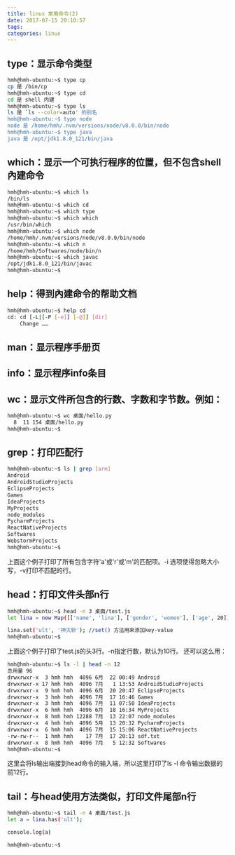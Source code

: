 ```yaml
---
title: linux 常用命令(2)
date: 2017-07-15 20:10:57
tags:
categories: linux
---
```

## type：显示命令类型
```bash
hmh@hmh-ubuntu:~$ type cp
cp 是 /bin/cp
hmh@hmh-ubuntu:~$ type cd
cd 是 shell 内建
hmh@hmh-ubuntu:~$ type ls
ls 是 `ls --color=auto' 的别名
hmh@hmh-ubuntu:~$ type node
node 是 /home/hmh/.nvm/versions/node/v8.0.0/bin/node
hmh@hmh-ubuntu:~$ type java
java 是 /opt/jdk1.8.0_121/bin/java
```
<!--more-->
## which：显示一个可执行程序的位置，但不包含shell內建命令
```bash
hmh@hmh-ubuntu:~$ which ls
/bin/ls
hmh@hmh-ubuntu:~$ which cd
hmh@hmh-ubuntu:~$ which type
hmh@hmh-ubuntu:~$ which which
/usr/bin/which
hmh@hmh-ubuntu:~$ which node
/home/hmh/.nvm/versions/node/v8.0.0/bin/node
hmh@hmh-ubuntu:~$ which n
/home/hmh/Softwares/node/bin/n
hmh@hmh-ubuntu:~$ which javac
/opt/jdk1.8.0_121/bin/javac
hmh@hmh-ubuntu:~$ 
```
## help：得到內建命令的帮助文档
```bash
hmh@hmh-ubuntu:~$ help cd
cd: cd [-L|[-P [-e]] [-@]] [dir]
    Change ……
```
## man：显示程序手册页
## info：显示程序info条目
## wc：显示文件所包含的行数、字数和字节数。例如：
```bash
hmh@hmh-ubuntu:~$ wc 桌面/hello.py
  8  11 154 桌面/hello.py
hmh@hmh-ubuntu:~$ 
```
## grep：打印匹配行
```bash
hmh@hmh-ubuntu:~$ ls | grep [arm]
Android
AndroidStudioProjects
EclipseProjects
Games
IdeaProjects
MyProjects
node_modules
PycharmProjects
ReactNativeProjects
Softwares
WebstormProjects
hmh@hmh-ubuntu:~$ 
```
上面这个例子打印了所有包含字符'a'或'r'或'm'的匹配项。-i 选项使得忽略大小写，-v打印不匹配的行。
## head：打印文件头部n行
```bash
hmh@hmh-ubuntu:~$ head -n 3 桌面/test.js
let lina = new Map([['name', 'lina'], ['gender', 'women'], ['age', 20]]);

lina.set('ult', '神灭斩'); //set() 方法用来添加key-value
hmh@hmh-ubuntu:~$ 
```
上面这个例子打印了test.js的头3行。-n指定行数，默认为10行。
还可以这么用：
```bash
hmh@hmh-ubuntu:~$ ls -l | head -n 12
总用量 96
drwxrwxr-x  3 hmh hmh  4096 6月  22 00:49 Android
drwxrwxr-x 17 hmh hmh  4096 7月   1 13:53 AndroidStudioProjects
drwxrwxr-x  9 hmh hmh  4096 6月  20 20:47 EclipseProjects
drwxrwxr-x  3 hmh hmh  4096 7月  17 16:46 Games
drwxrwxr-x  3 hmh hmh  4096 7月  11 07:50 IdeaProjects
drwxrwxr-x  6 hmh hmh  4096 6月  18 16:34 MyProjects
drwxrwxr-x  8 hmh hmh 12288 7月  13 22:07 node_modules
drwxrwxr-x  4 hmh hmh  4096 5月  13 20:32 PycharmProjects
drwxrwxr-x  6 hmh hmh  4096 7月  15 15:06 ReactNativeProjects
-rw-rw-r--  1 hmh hmh    17 7月  17 20:13 sdf.txt
drwxrwxr-x  8 hmh hmh  4096 7月   5 12:32 Softwares
hmh@hmh-ubuntu:~$ 
```
这里会将ls输出端接到head命令的输入端，所以这里打印了ls -l 命令输出数据的前12行。
## tail：与head使用方法类似，打印文件尾部n行
```bash
hmh@hmh-ubuntu:~$ tail -n 4 桌面/test.js
let a = lina.has('ult');

console.log(a)

hmh@hmh-ubuntu:~$ 
```
